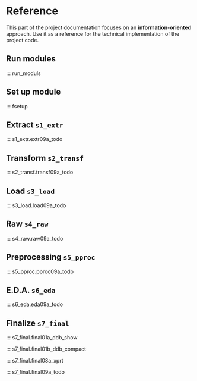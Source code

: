 # Reference

This part of the project documentation focuses on
an **information-oriented** approach. Use it as a
reference for the technical implementation of the
project code.

## Run modules

::: run_moduls

## Set up module

::: fsetup

## Extract `s1_extr`

::: s1_extr.extr09a_todo

## Transform `s2_transf`

::: s2_transf.transf09a_todo

## Load `s3_load`

::: s3_load.load09a_todo

## Raw `s4_raw`

::: s4_raw.raw09a_todo

## Preprocessing `s5_pproc`

::: s5_pproc.pproc09a_todo

## E.D.A. `s6_eda`

::: s6_eda.eda09a_todo

## Finalize `s7_final`

::: s7_final.final01a_ddb_show

::: s7_final.final01b_ddb_compact

::: s7_final.final08a_xprt

::: s7_final.final09a_todo
